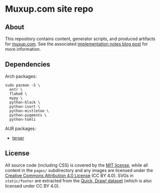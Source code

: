 # Muxup.com site repo

## About

This repository contains content, generator scripts, and produced artifacts
for [muxup.com](https://muxup.com). See the associated [implementation notes
blog post](http://muxup.com/2022q3/muxup-implementation-notes) for more
information.

## Dependencies

Arch packages:

    sudo pacman -S \
      entr \
      flake8 \
      mypy \
      python-black \
      python-isort \
      python-mistletoe \
      python-pygments \
      python-tomli

AUR packages:
* [terser](https://aur.archlinux.org/packages/terser)

## License

All source code (including CSS) is covered by the [MIT
license](https://github.com/muxup/muxup-site/blob/main/LICENSE), while all
content in the `pages/` subdirectory and any images are licensed under the
[Creative Commons Attribution 4.0
License](https://github.com/muxup/muxup-site/blob/main/LICENSE-CC-BY) (CC BY
4.0). SVGs in
`static/footer` are extracted from the [Quick, Draw!
dataset](https://github.com/googlecreativelab/quickdraw-dataset) (which is
also licensed under CC BY 4.0).

